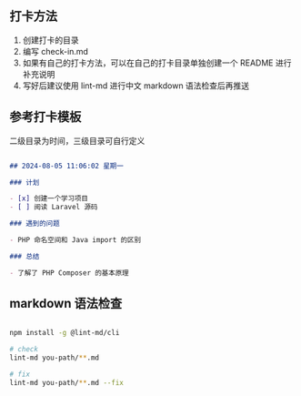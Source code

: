 ## 打卡方法

1. 创建打卡的目录
2. 编写 check-in.md
3. 如果有自己的打卡方法，可以在自己的打卡目录单独创建一个 README 进行补充说明
4. 写好后建议使用 lint-md 进行中文 markdown 语法检查后再推送

## 参考打卡模板

二级目录为时间，三级目录可自行定义

```markdown

## 2024-08-05 11:06:02 星期一

### 计划

- [x] 创建一个学习项目
- [ ] 阅读 Laravel 源码

### 遇到的问题

- PHP 命名空间和 Java import 的区别

### 总结

- 了解了 PHP Composer 的基本原理

```

## markdown 语法检查

```bash

npm install -g @lint-md/cli

# check
lint-md you-path/**.md

# fix
lint-md you-path/**.md --fix

```
